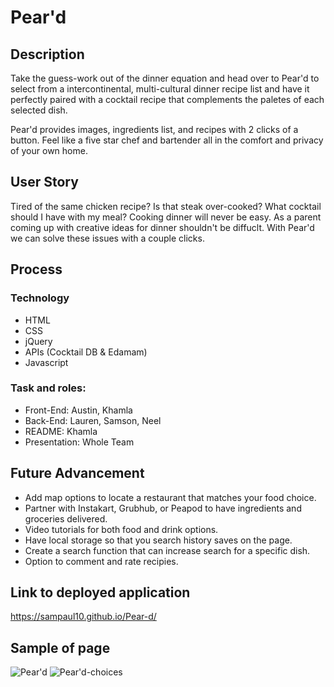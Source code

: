 # Pear'd

## Description

Take the guess-work out of the dinner equation and head over to Pear'd to select from a intercontinental, multi-cultural dinner recipe list and have it perfectly paired with a cocktail recipe that complements the paletes of each selected dish.

Pear'd provides images, ingredients list, and recipes with 2 clicks of a button. Feel like a five star chef and bartender all in the comfort and privacy of your own home.

## User Story

 Tired of the same chicken recipe? Is that steak over-cooked? What cocktail should I have with my meal? Cooking dinner will never be easy. As a parent coming up with creative ideas for dinner shouldn't be diffuclt. With Pear'd we can solve these issues with a couple clicks.

 ## Process

 ### Technology

 * HTML
 * CSS
 * jQuery
 * APIs  (Cocktail DB & Edamam)
 * Javascript

 ### Task and roles:

 * Front-End: Austin, Khamla
 * Back-End: Lauren, Samson, Neel
 * README: Khamla 
 * Presentation: Whole Team

 ## Future Advancement

 * Add map options to locate a restaurant that matches your food choice.
 * Partner with Instakart, Grubhub, or Peapod to have ingredients and groceries delivered.
 * Video tutorials for both food and drink options.
 * Have local storage so that you search history saves on the page.
 * Create a search function that can increase search for a specific dish.
 * Option to comment and rate recipies.

## Link to deployed application
 https://sampaul10.github.io/Pear-d/


## Sample of page
![Pear'd](https://user-images.githubusercontent.com/117120566/213563977-6180d38a-085f-4cdf-b5fe-d5a09b3989e5.png)
![Pear'd-choices](https://user-images.githubusercontent.com/117120566/213565126-b998559b-6f92-4d3d-bcb6-38b25802ad2a.png)
